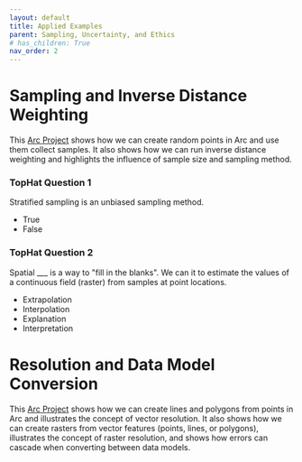 ```yaml
---
layout: default
title: Applied Examples
parent: Sampling, Uncertainty, and Ethics
# has_children: True
nav_order: 2
---
```



# Sampling and Inverse Distance Weighting

This [Arc Project](https://github.com/GEOS270/Module6/blob/main/data/Sampling_Interpolation.zip) shows how we can create random points in Arc and use them collect samples.  It also shows how we can run inverse distance weighting and highlights the influence of sample size and sampling method.

### TopHat Question 1

Stratified sampling is an unbiased sampling method. 

* True
* False

### TopHat Question 2

Spatial ___ is a way to "fill in the blanks".  We can it to estimate the values of a continuous field (raster) from samples at point locations.

* Extrapolation
* Interpolation
* Explanation
* Interpretation



# Resolution and Data Model Conversion

This [Arc Project](https://github.com/GEOS270/Module6/blob/main/data/Resolution_and_Conversion.zip) shows how we can create lines and polygons from points in Arc and illustrates the concept of vector resolution.  It also shows how we can create rasters from vector features (points, lines, or polygons), illustrates the concept of raster resolution, and shows how errors can cascade when converting between data models.


<!-- This videos give some visual examples of raster vs vector resolution 

<iframe width="560" height="315" src="https://www.youtube.com/embed/bG5E8YzqI0A" title="YouTube video player" frameborder="0" allow="accelerometer; autoplay; clipboard-write; encrypted-media; gyroscope; picture-in-picture" allowfullscreen></iframe> -->

<!-- # Modifiable Aereal Unit Problem (MAUP) 

This video covers the Modifiable Aereal Unit Problem (MAUP) and other examples of error.

<iframe width="560" height="315" src="https://www.youtube.com/embed/w-DMtRJrtWA" title="YouTube video player" frameborder="0" allow="accelerometer; autoplay; clipboard-write; encrypted-media; gyroscope; picture-in-picture" allowfullscreen></iframe> -->
